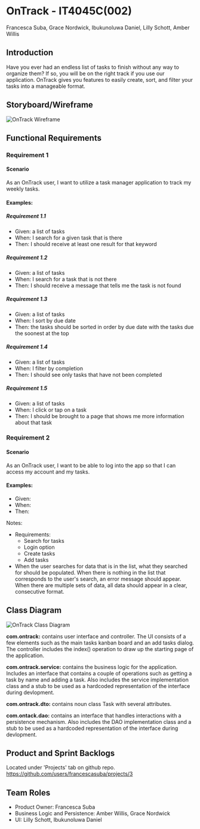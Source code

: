 # OnTrack - IT4045C(002)
Francesca Suba, Grace Nordwick, Ibukunoluwa Daniel, Lilly Schott, Amber Willis
## Introduction
Have you ever had an endless list of tasks to finish without any way to organize them? If so, you will be on the right track if you use our application. OnTrack gives you features to easily create, sort, and filter your tasks into a manageable format.
## Storyboard/Wireframe
![OnTrack Wireframe](https://github.com/francescasuba/OnTrack/blob/51d2663064a31c8414e6fd7cecd241bf2d00d953/storyboard.png)
## Functional Requirements
### Requirement 1
#### Scenario
As an OnTrack user, I want to utilize a task manager application to track my weekly tasks. 
#### Examples:
##### Requirement 1.1
- Given: a list of tasks 
- When: I search for a given task that is there 
- Then: I should receive at least one result for that keyword 
##### Requirement 1.2
- Given: a list of tasks 
- When: I search for a task that is not there 
- Then: I should receive a message that tells me the task is not found 
##### Requirement 1.3
- Given: a list of tasks 
- When: I sort by due date 
- Then: the tasks should be sorted in order by due date with the tasks due the soonest at the top 
##### Requirement 1.4
- Given: a list of tasks 
- When: I filter by completion 
- Then: I should see only tasks that have not been completed 
##### Requirement 1.5
- Given: a list of tasks 
- When: I click or tap on a task 
- Then: I should be brought to a page that shows me more information about that task 
### Requirement 2
#### Scenario
As an OnTrack user, I want to be able to log into the app so that I can access my account and my tasks.
#### Examples:
- Given:
- When:
- Then:

Notes:
- Requirements: 
  - Search for tasks 
  - Login option 
  - Create tasks 
  - Add tasks 
- When the user searches for data that is in the list, what they searched for should be populated. When there is nothing in the list that corresponds to the user's search, an error message should appear. When there are multiple sets of data, all data should appear in a clear, consecutive format.
## Class Diagram
![OnTrack Class Diagram](https://github.com/francescasuba/OnTrack/blob/78ccd194ab1f1cda02d203638572429308269c1f/OnTrack%20Class%20Diagram.png)

**com.ontrack:** contains user interface and controller. The UI consists of a few elements such as the main tasks kanban board and an add tasks dialog. The controller includes the index() operation to draw up the starting page of the application.

**com.ontrack.service:** contains the business logic for the application. Includes an interface that contains a couple of operations such as getting a task by name and adding a task. Also includes the service implementation class and a stub to be used as a hardcoded representation of the interface during devlopment.

**com.ontrack.dto:** contains noun class Task with several attributes.

**com.ontack.dao:** contains an interface that handles interactions with a persistence mechanism. Also includes the DAO implementation class and a stub to be used as a hardcoded representation of the interface during devlopment.

## Product and Sprint Backlogs
Located under 'Projects' tab on github repo.
https://github.com/users/francescasuba/projects/3

## Team Roles
- Product Owner: Francesca Suba
- Business Logic and Persistence: Amber Willis, Grace Nordwick
- UI: Lilly Schott, Ibukunoluwa Daniel
